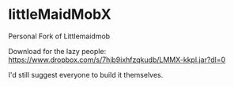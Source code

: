 # littleMaidMobX
Personal Fork of Littlemaidmob

Download for the lazy people:
https://www.dropbox.com/s/7hjb9ixhfzqkudb/LMMX-kkpl.jar?dl=0

I'd still suggest everyone to build it themselves.
